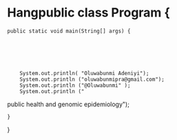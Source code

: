 # Hangpublic class Program {
    public static void main(String[] args) {


     



        System.out.println( "Oluwabunmi Adeniyi");
        System.out.println ("oluwabunmipra@gmail.com");
        System.out.println ("@Oluwabunmi" );
        System.out.println ("
public health and genomic epidemiology");

    }
}
